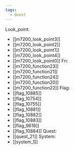 ```yaml
---
tags:
  - Quest
---
```

Look_point:
- [[m7200_look_point3]]
- [[m7200_look_point2]]
- [[m7200_look_point1]]
- [[m7200_look_point4]]
- [[m7200_look_point0]]
Fn:
- [[m7200_function23]]
- [[m7200_function21]]
- [[m7200_function24]]
- [[m7200_function20]]
- [[m7200_function22]]
Flag:
- [[flag_10885]]
- [[flag_10754]]
- [[flag_10755]]
- [[flag_10881]]
- [[flag_10882]]
- [[flag_10883]]
- [[flag_9618]]
- [[flag_10884]]
Quest:
- [[quest_21]]
System:
- [[system_1]]
